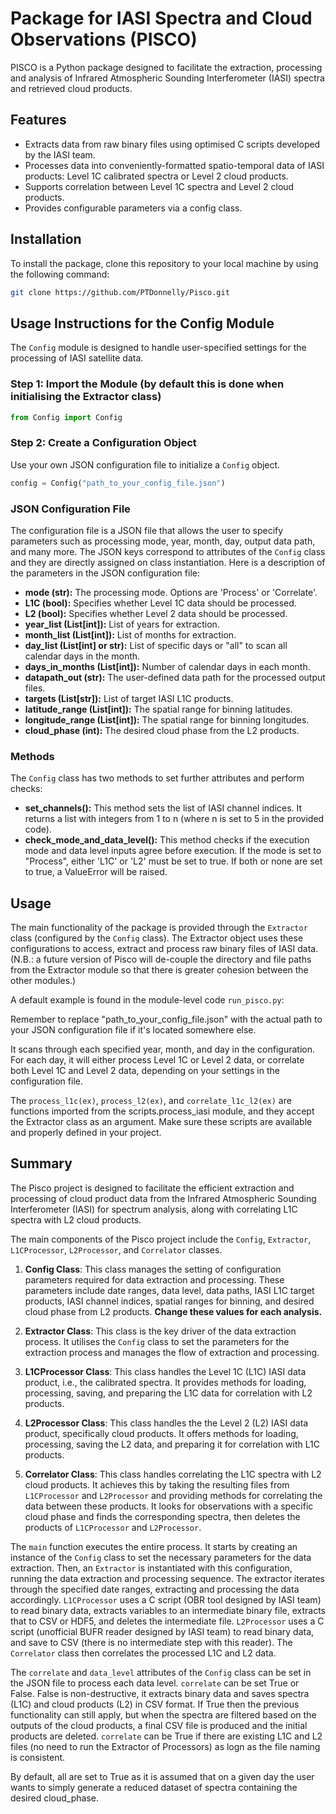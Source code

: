 # Package for IASI Spectra and Cloud Observations (PISCO)

PISCO is a Python package designed to facilitate the extraction, processing and analysis of Infrared Atmospheric Sounding Interferometer (IASI) spectra and retrieved cloud products.

## Features

- Extracts data from raw binary files using optimised C scripts developed by the IASI team.
- Processes data into conveniently-formatted spatio-temporal data of IASI products: Level 1C calibrated spectra or Level 2 cloud products.
- Supports correlation between Level 1C spectra and Level 2 cloud products.
- Provides configurable parameters via a config class.

## Installation

To install the package, clone this repository to your local machine by using the following command:

```bash
git clone https://github.com/PTDonnelly/Pisco.git
```


## Usage Instructions for the Config Module

The `Config` module is designed to handle user-specified settings for the processing of IASI satellite data.

### Step 1: Import the Module (by default this is done when initialising the Extractor class)
```python
from Config import Config
```

### Step 2: Create a Configuration Object

Use your own JSON configuration file to initialize a `Config` object.

```python
config = Config("path_to_your_config_file.json")
```

### JSON Configuration File

The configuration file is a JSON file that allows the user to specify parameters such as processing mode, year, month, day, output data path, and many more. The JSON keys correspond to attributes of the `Config` class and they are directly assigned on class instantiation. Here is a description of the parameters in the JSON configuration file:

- **mode (str):** The processing mode. Options are 'Process' or 'Correlate'.
- **L1C (bool):** Specifies whether Level 1C data should be processed.
- **L2 (bool):** Specifies whether Level 2 data should be processed.
- **year_list (List[int]):** List of years for extraction.
- **month_list (List[int]):** List of months for extraction.
- **day_list (List[int] or str):** List of specific days or "all" to scan all calendar days in the month.
- **days_in_months (List[int]):** Number of calendar days in each month.
- **datapath_out (str):** The user-defined data path for the processed output files.
- **targets (List[str]):** List of target IASI L1C products.
- **latitude_range (List[int]):** The spatial range for binning latitudes.
- **longitude_range (List[int]):** The spatial range for binning longitudes.
- **cloud_phase (int):** The desired cloud phase from the L2 products.

### Methods

The `Config` class has two methods to set further attributes and perform checks:

- **set_channels():** This method sets the list of IASI channel indices. It returns a list with integers from 1 to n (where n is set to 5 in the provided code).
- **check_mode_and_data_level():** This method checks if the execution mode and data level inputs agree before execution. If the mode is set to "Process", either 'L1C' or 'L2' must be set to true. If both or none are set to true, a ValueError will be raised.


## Usage


The main functionality of the package is provided through the `Extractor` class (configured by the `Config` class). The Extractor object uses these configurations to access, extract and process raw binary files of IASI data. (N.B.: a future version of Pisco will de-couple the directory and file paths from the Extractor module so that there is greater cohesion between the other modules.)

A default example is found in the module-level code `run_pisco.py`:

Remember to replace "path_to_your_config_file.json" with the actual path to your JSON configuration file if it's located somewhere else.

It scans through each specified year, month, and day in the configuration. For each day, it will either process Level 1C or Level 2 data, or correlate both Level 1C and Level 2 data, depending on your settings in the configuration file.

The `process_l1c(ex)`, `process_l2(ex)`, and `correlate_l1c_l2(ex)` are functions imported from the scripts.process_iasi module, and they accept the Extractor class as an argument. Make sure these scripts are available and properly defined in your project. 

## Summary 

The Pisco project is designed to facilitate the efficient extraction and processing of cloud product data from the Infrared Atmospheric Sounding Interferometer (IASI) for spectrum analysis, along with correlating L1C spectra with L2 cloud products.

The main components of the Pisco project include the `Config`, `Extractor`, `L1CProcessor`, `L2Processor`, and `Correlator` classes.

1. **Config Class**: This class manages the setting of configuration parameters required for data extraction and processing. These parameters include date ranges, data level, data paths, IASI L1C target products, IASI channel indices, spatial ranges for binning, and desired cloud phase from L2 products. **Change these values for each analysis.**

2. **Extractor Class**: This class is the key driver of the data extraction process. It utilises the `Config` class to set the parameters for the extraction process and manages the flow of extraction and processing.

3. **L1CProcessor Class**: This class handles the Level 1C (L1C) IASI data product, i.e., the calibrated spectra. It provides methods for loading, processing, saving, and preparing the L1C data for correlation with L2 products.

4. **L2Processor Class**: This class handles the the Level 2 (L2) IASI data product, specifically cloud products. It offers methods for loading, processing, saving the L2 data, and preparing it for correlation with L1C products.

5. **Correlator Class**: This class handles correlating the L1C spectra with L2 cloud products. It achieves this by taking the resulting files from `L1CProcessor` and `L2Processor` and providing methods for correlating the data between these products. It looks for observations with a specific cloud phase and finds the corresponding spectra, then deletes the products of `L1CProcessor` and `L2Processor`.

The `main` function executes the entire process. It starts by creating an instance of the `Config` class to set the necessary parameters for the data extraction. Then, an `Extractor` is instantiated with this configuration, running the data extraction and processing sequence. The extractor iterates through the specified date ranges, extracting and processing the data accordingly. `L1CProcessor` uses a C script (OBR tool designed by IASI team) to read binary data, extracts variables to an intermediate binary file, extracts that to CSV or HDF5, and deletes the intermediate file. `L2Processor` uses a C script (unofficial BUFR reader designed by IASI team) to read binary data, and save to CSV (there is no intermediate step with this reader). The `Correlator` class then correlates the processed L1C and L2 data.

The `correlate` and `data_level` attributes of the `Config` class can be set in the JSON file to process each data level. `correlate` can be set True or False. False is non-destructive, it extracts binary data and saves spectra (L1C) and cloud products (L2) in CSV format. If True then the previous functionality can still apply, but when the spectra are filtered based on the outputs of the cloud products, a final CSV file is produced and the initial products are deleted. `correlate` can be True if there are existing L1C and L2 files (no need to run the Extractor of Processors) as logn as the file naming is consistent.

By default, all are set to True as it is assumed that on a given day the user wants to simply generate a reduced dataset of spectra containing the desired cloud_phase.